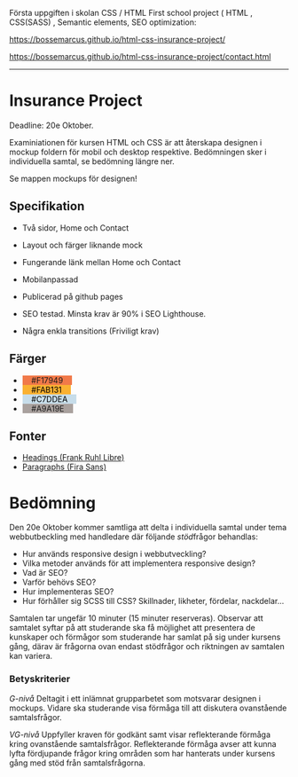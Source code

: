 Första uppgiften i skolan CSS / HTML 
First school project ( HTML , CSS(SASS) , Semantic elements, SEO optimization:

https://bossemarcus.github.io/html-css-insurance-project/

https://bossemarcus.github.io/html-css-insurance-project/contact.html



______________________________________________________________________

# Insurance Project
Deadline: 20e Oktober.

Examiniationen för kursen HTML och CSS är att återskapa designen i mockup foldern för mobil och desktop respektive. Bedömningen sker i individuella samtal, se bedömning längre ner.

Se mappen mockups för designen!

## Specifikation

* Två sidor, Home och Contact
* Layout och färger liknande mock
* Fungerande länk mellan Home och Contact
* Mobilanpassad
* Publicerad på github pages
* SEO testad. Minsta krav är 90% i SEO Lighthouse.

* Några enkla transitions (Friviligt krav)

## Färger

* <span style="background-color:#F17949; padding: 0 1rem;">#F17949</span>
* <span style="background-color:#FAB131; padding: 0 1rem; color: black;">#FAB131</span>
* <span style="background-color:#C7DDEA; padding: 0 1rem; color: black;">#C7DDEA</span>
* <span style="background-color:#A9A19E; padding: 0 1rem">#A9A19E</span>

## Fonter

* [Headings (Frank Ruhl Libre)](https://fonts.google.com/specimen/Frank+Ruhl+Libre)
* [Paragraphs (Fira Sans)](https://fonts.google.com/specimen/Fira+Sans)


# Bedömning

Den 20e Oktober kommer samtliga att delta i individuella samtal under tema webbutbeckling med handledare där följande *stöd*frågor behandlas:

- Hur används responsive design i webbutveckling?
- Vilka metoder används för att implementera responsive design?
- Vad är SEO?
- Varför behövs SEO?
- Hur implementeras SEO?
- Hur förhåller sig SCSS till CSS? Skillnader, likheter, fördelar, nackdelar...

Samtalen tar ungefär 10 minuter (15 minuter reserveras). Observar att samtalet syftar på att studerande ska få möjlighet att presentera de kunskaper och förmågor som studerande har samlat på sig under kursens gång, därav är frågorna ovan endast stödfrågor och riktningen av samtalen kan variera.

### Betyskriterier

*G-nivå*
Deltagit i ett inlämnat grupparbetet som motsvarar designen i mockups. Vidare ska studerande visa förmåga till att diskutera ovanstående samtalsfrågor.

*VG-nivå*
Uppfyller kraven för godkänt samt visar reflekterande förmåga kring ovanstående samtalsfrågor. Reflekterande förmåga avser att kunna lyfta fördjupande frågor kring områden som har hanterats under kursens gång med stöd från samtalsfrågorna.


